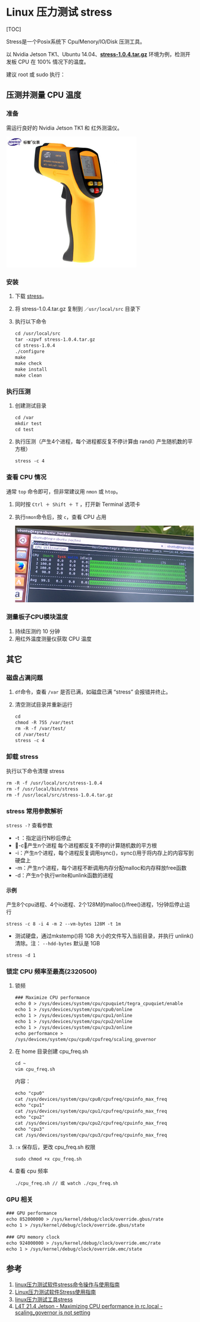 # Linux 压力测试 stress

[TOC]

Stress是一个Posix系统下 Cpu/Menory/IO/Disk 压测工具。

以 Nvidia Jetson TK1、Ubuntu 14.04、[**stress-1.0.4.tar.gz**](http://people.seas.harvard.edu/~apw/stress/stress-1.0.4.tar.gz) 环境为例，检测开发板 CPU 在 100% 情况下的温度。

建议 root 或 sudo 执行：

## 压测并测量 CPU 温度

### 准备

需运行良好的 Nvidia Jetson TK1 和 红外测温仪。

![标智Benetech 红外线测温仪实物图](../img/benetech-gm700.jpg)

### 安装

1. 下载 [stress](http://people.seas.harvard.edu/~apw/stress/)。

2. 将 stress-1.0.4.tar.gz 复制到 `／usr/local/src` 目录下

3. 执行以下命令

   ```shell
   cd /usr/local/src
   tar -xzpvf stress-1.0.4.tar.gz
   cd stress-1.0.4
   ./configure
   make
   make check
   make install
   make clean
   ```

### 执行压测

1. 创建测试目录

   ```shell
   cd /var
   mkdir test
   cd test
   ```

2. 执行压测（产生4个进程，每个进程都反复不停计算由 rand() 产生随机数的平方根）

   ```shell
   stress -c 4
   ```

### 查看 CPU 情况

通常 `top` 命令即可，但非常建议用 `nmon` 或  `htop`。

1. 同时按 `Ctrl ＋ Shift ＋ T` ，打开新 Terminal 选项卡

2. 执行`nmon`命令后，按 `c`，查看 CPU 占用

   ![](../img/linux-stress-nmon.jpg)

### 测量板子CPU模块温度

1. 持续压测约 10 分钟
2. 用红外温度测量仪获取 CPU 温度

## 其它

### 磁盘占满问题

1. `df`命令，查看 `/var` 是否已满，如磁盘已满 “stress” 会报错并终止。

2. 清空测试目录并重新运行

   ```shell
   cd
   chmod -R 755 /var/test
   rm -R -f /var/test/
   cd /var/test/
   stress -c 4
   ```

### 卸载 stress

执行以下命令清理 stress

```shell
rm -R -f /usr/local/src/stress-1.0.4
rm -f /usr/local/bin/stress
rm -f /usr/local/src/stress-1.0.4.tar.gz
```
### stress 常用参数解析

 `stress -?` 查看参数

- -t ：指定运行N秒后停止
- -c：产生n个进程 每个进程都反复不停的计算随机数的平方根
- -i：产生n个进程，每个进程反复调用sync()，sync()用于将内存上的内容写到硬盘上
- -m：产生n个进程，每个进程不断调用内存分配malloc和内存释放free函数
- -d：产生n个执行write和unlink函数的进程

#### 示例

产生8个cpu进程、4个io进程、2个128M的malloc()/free()进程，1分钟后停止运行

```shell
stress -c 8 -i 4 -m 2 --vm-bytes 128M -t 1m
```

- 测试硬盘，通过mkstemp()将 1GB 大小的文件写入当前目录，并执行 unlink() 清除。注： `--hdd-bytes` 默认是 1GB

```shell
stress -d 1
```

### 锁定 CPU 频率至最高(2320500)

1. 锁频

   ```shell
   ### Maximize CPU performance
   echo 0 > /sys/devices/system/cpu/cpuquiet/tegra_cpuquiet/enable
   echo 1 > /sys/devices/system/cpu/cpu0/online
   echo 1 > /sys/devices/system/cpu/cpu1/online
   echo 1 > /sys/devices/system/cpu/cpu2/online
   echo 1 > /sys/devices/system/cpu/cpu3/online
   echo performance > /sys/devices/system/cpu/cpu0/cpufreq/scaling_governor
   ```

2. 在 home 目录创建 cpu_freq.sh

   ```shell
   cd ~
   vim cpu_freq.sh
   ```

   内容：

   ```shell
   echo "cpu0"
   cat /sys/devices/system/cpu/cpu0/cpufreq/cpuinfo_max_freq
   echo "cpu1"
   cat /sys/devices/system/cpu/cpu1/cpufreq/cpuinfo_max_freq
   echo "cpu2"
   cat /sys/devices/system/cpu/cpu2/cpufreq/cpuinfo_max_freq
   echo "cpu3"
   cat /sys/devices/system/cpu/cpu3/cpufreq/cpuinfo_max_freq
   ```

3. `:x` 保存后，更改  cpu_freq.sh 权限

   ```shell
   sudo chmod +x cpu_freq.sh
   ```

4. 查看 cpu 频率

   ```shell
   ./cpu_freq.sh // 或 watch ./cpu_freq.sh
   ```

### GPU 相关

```shell
### GPU performance
echo 852000000 > /sys/kernel/debug/clock/override.gbus/rate
echo 1 > /sys/kernel/debug/clock/override.gbus/state

### GPU memory clock
echo 924000000 > /sys/kernel/debug/clock/override.emc/rate
echo 1 > /sys/kernel/debug/clock/override.emc/state
```

## 参考

1. [linux压力测试软件stress命令操作与使用指南](http://blog.sina.com.cn/s/blog_5f50a4c80101pdik.html)
2. [Linux压力测试软件Stress使用指南](http://www.weixinduba.com/n/133741)
3. [linux压力测试工具stress](http://www.cnblogs.com/javaee6/p/4642744.html)
4. [L4T 21.4 Jetson - Maximizing CPU performance in rc.local - scaling_governor is not setting](https://devtalk.nvidia.com/default/topic/886502/l4t-21-4-jetson-maximizing-cpu-performance-in-rc-local-scaling_governor-is-not-setting/)